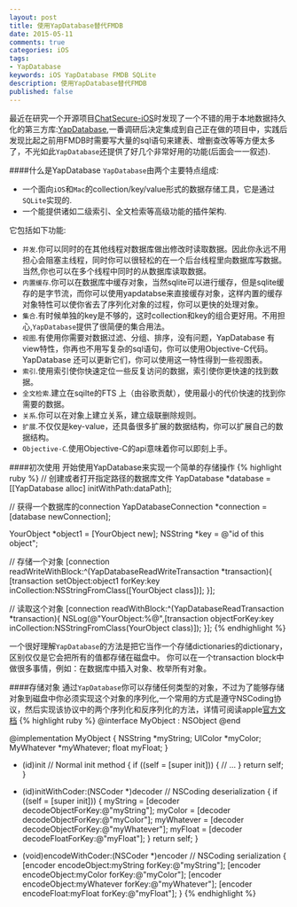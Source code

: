 ```yaml
---
layout: post
title: 使用YapDatabase替代FMDB
date: 2015-05-11
comments: true
categories: iOS
tags: 
- YapDatabase
keywords: iOS YapDatabase FMDB SQLite
description: 使用YapDatabase替代FMDB
published: false
---
```


最近在研究一个开源项目[ChatSecure-iOS](https://github.com/ChatSecure/ChatSecure-iOS)时发现了一个不错的用于本地数据持久化的第三方库:[YapDatabase](https://github.com/yapstudios/YapDatabase),一番调研后决定集成到自己正在做的项目中，实践后发现比起之前用FMDB时需要写大量的sql语句来建表、增删查改等等方便太多了，不光如此`YapDatabase`还提供了好几个非常好用的功能(后面会一一叙述).

####什么是YapDatabase
`YapDatabase`由两个主要特点组成:
* 一个面向`iOS`和`Mac`的collection/key/value形式的数据存储工具，它是通过`SQLite`实现的.
* 一个能提供诸如二级索引、全文检索等高级功能的插件架构.

它包括如下功能:
* `并发`.你可以同时的在其他线程对数据库做出修改时读取数据。因此你永远不用担心会阻塞主线程，同时你可以很轻松的在一个后台线程里向数据库写数据。当然,你也可以在多个线程中同时的从数据库读取数据。
* `内置缓存`.你可以在数据库中缓存对象，当然sqlite可以进行缓存，但是sqlite缓存的是字节流，而你可以使用yapdatabse来直接缓存对象，这样内置的缓存对象特性可以使你省去了序列化对象的过程，你可以更快的处理对象。
* `集合`.有时候单独的key是不够的，这时collection和key的组合更好用。不用担心,`YapDatabase`提供了很简便的集合用法。
* `视图`.有使用你需要对数据过滤、分组、排序，没有问题，YapDatabase 有view特性，你再也不用写复杂的sql语句，你可以使用Objective-C代码。 YapDatabase 还可以更新它们，你可以使用这一特性得到一些视图表。
* `索引`.使用索引使你快速定位一些反复访问的数据，索引使你更快速的找到数据。
* `全文检索`.建立在sqilte的FTS 上（由谷歌贡献），使用最小的代价快速的找到你需要的数据。
* `关系`.你可以在对象上建立关系，建立级联删除规则。
* `扩展`.不仅仅是key-value，还具备很多扩展的数据结构，你可以扩展自己的数据结构。
* `Objective-C`.使用Objective-C的api意味着你可以即刻上手。

####初次使用
开始使用YapDatabase来实现一个简单的存储操作
{% highlight ruby %}
// 创建或者打开指定路径的数据库文件
YapDatabase *database = [[YapDatabase alloc] initWithPath:dataPath];

// 获得一个数据库的connection
YapDatabaseConnection *connection = [database newConnection];

YourObject *object1 = [YourObject new];
NSString *key = @"id of this object";

// 存储一个对象
[connection readWriteWithBlock:^(YapDatabaseReadWriteTransaction *transaction){
    [transaction setObject:object1 forKey:key inCollection:NSStringFromClass([YourObject class])];
}];

// 读取这个对象
[connection readWithBlock:^(YapDatabaseReadTransaction *transaction){
    NSLog(@"YourObject:%@",[transaction objectForKey:key inCollection:NSStringFromClass(YourObject class)]);
}];
{% endhighlight %}

一个很好理解`YapDatabase`的方法是把它当作一个存储dictionaries的dictionary，区别仅仅是它会把所有的值都存储在磁盘中。
你可以在一个transaction block中做很多事情，例如：在数据库中插入对象、枚举所有对象。

####存储对象
通过`YapDatabase`你可以存储任何类型的对象，不过为了能够存储对象到磁盘中你必须实现这个对象的序列化,一个常用的方式是遵守NSCoding协议，然后实现该协议中的两个序列化和反序列化的方法，详情可阅读apple[官方文档](https://developer.apple.com/library/mac/#documentation/Cocoa/Conceptual/Archiving/Articles/codingobjects.html#//apple_ref/doc/uid/20000948-BCIHBJDE)
{% highlight ruby %}
@interface MyObject : NSObject <NSCoding>
@end

@implementation MyObject
{
NSString *myString;
UIColor *myColor;
MyWhatever *myWhatever;
float myFloat;
}

- (id)init // Normal init method
{
if ((self = [super init])) {
// ...
}
return self;
}

- (id)initWithCoder:(NSCoder *)decoder // NSCoding deserialization
{
if ((self = [super init])) {
myString = [decoder decodeObjectForKey:@"myString"];
myColor = [decoder decodeObjectForKey:@"myColor"];
myWhatever = [decoder decodeObjectForKey:@"myWhatever"];
myFloat = [decoder decodeFloatForKey:@"myFloat"];
}
return self;
}

- (void)encodeWithCoder:(NSCoder *)encoder // NSCoding serialization
{
[encoder encodeObject:myString forKey:@"myString"];
[encoder encodeObject:myColor forKey:@"myColor"];
[encoder encodeObject:myWhatever forKey:@"myWhatever"];
[encoder encodeFloat:myFloat forKey:@"myFloat"];
}
{% endhighlight %}
